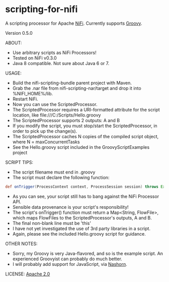 # scripting-for-nifi
A scripting processor for Apache [NiFi](http://nifi.apache.org/). Currently supports [Groovy](http://www.groovy-lang.org/).

Version 0.5.0

ABOUT:
* Use arbitrary scripts as NiFi Processors!
* Tested on NiFi v0.3.0
* Java 8 compatible. Not sure about Java 6 or 7.

USAGE:
* Build the nifi-scripting-bundle parent project with Maven.
* Grab the .nar file from nifi-scripting-nar/target and drop it into %NIFI_HOME%/lib.
* Restart NiFi.
* Now you can use the ScriptedProcessor.
* The ScriptedProcessor requires a URI-formatted attribute for the script location, like file:///C:/Scripts/Hello.groovy
* The ScriptedProcessor supports 2 outputs: A and B
* If you modify the script, you must stop/start the ScriptedProcessor, in order to pick up the change(s).
* The ScriptedProcessor caches N copies of the compiled script object, where N = maxConcurrentTasks
* See the Hello.groovy script included in the GroovyScriptExamples project

SCRIPT TIPS:
* The script filename must end in .groovy
* The script must declare the following function:
```groovy
def onTrigger(ProcessContext context, ProcessSession session) throws Exception 
```
* As you can see, your script still has to bang against the NiFi Processor API.
* Sensible data provenance is your script's responsibility!
* The script's onTrigger() function must return a Map<String, FlowFile>, which maps FlowFiles to the ScriptedProcessor's outputs, A and B.
* The final non-blank line must be 'this'
* I have not yet investigated the use of 3rd party libraries in a script.
* Again, please see the included Hello.groovy script for guidance.

OTHER NOTES:
* Sorry, my Groovy is very Java-flavored, and so is the example script. An experienced Groovyist can probably do much better.
* I will probably add support for JavaScript, via [Nashorn](http://www.oracle.com/technetwork/articles/java/jf14-nashorn-2126515.html).

LICENSE:
[Apache 2.0](http://www.apache.org/licenses/LICENSE-2.0)
